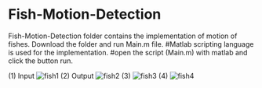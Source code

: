 # Fish-Motion-Detection
Fish-Motion-Detection folder contains the implementation of motion of fishes. Download the folder and run Main.m file. #Matlab scripting language is used for the implementation. 
#open the script (Main.m) with matlab and click the button run.

(1) Input 
![fish1](https://user-images.githubusercontent.com/10881750/46568315-351df800-c960-11e8-98d2-411ede8a1adf.PNG)
(2) Output
![fish2](https://user-images.githubusercontent.com/10881750/46568316-364f2500-c960-11e8-9888-538dfa568ba6.PNG)
(3)
![fish3](https://user-images.githubusercontent.com/10881750/46568317-364f2500-c960-11e8-9a97-9c09280f56aa.PNG)
(4)
![fish4](https://user-images.githubusercontent.com/10881750/46568318-364f2500-c960-11e8-918b-7d79d27490eb.PNG)

